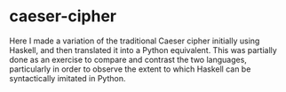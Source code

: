 # caeser-cipher
Here I made a variation of the traditional Caeser cipher initially using Haskell, and then translated it into a Python equivalent. 
This was partially done as an exercise to compare and contrast the two languages, particularly in order to observe the extent to which Haskell can be syntactically imitated in Python.
